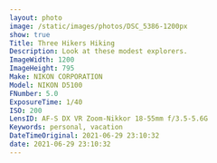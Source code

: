 ```yaml
---
layout: photo
image: /static/images/photos/DSC_5386-1200px
show: true
Title: Three Hikers Hiking
Description: Look at these modest explorers.
ImageWidth: 1200
ImageHeight: 795
Make: NIKON CORPORATION
Model: NIKON D5100
FNumber: 5.0
ExposureTime: 1/40
ISO: 200
LensID: AF-S DX VR Zoom-Nikkor 18-55mm f/3.5-5.6G
Keywords: personal, vacation
DateTimeOriginal: 2021-06-29 23:10:32
date: 2021-06-29 23:10:32
---
```


